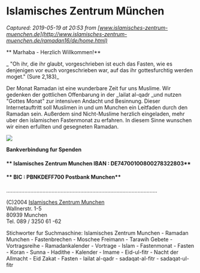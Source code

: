 # Islamisches Zentrum München

_Captured: 2019-05-19 at 20:53 from [www.islamisches-zentrum-muenchen.de](http://www.islamisches-zentrum-muenchen.de/ramadan16/de/home.html)_

** Marhaba - Herzlich Willkommen!**

_ "Oh ihr, die ihr glaubt, vorgeschrieben ist euch das Fasten, wie es denjenigen vor euch vorgeschrieben war, auf das ihr gottesfurchtig werden moget." (Sure 2,183)_

Der Monat Ramadan ist eine wunderbare Zeit fur uns Muslime. Wir gedenken der gottlichen Offenbarung in der _lailat al-qadr _und nutzen "Gottes Monat" zur intensiven Andacht und Besinnung. Dieser Internetauftritt soll Muslimen in und um Munchen ein Leitfaden durch den Ramadan sein. Außerdem sind Nicht-Muslime herzlich eingeladen, mehr uber den islamischen Fastenmonat zu erfahren. In diesem Sinne wunschen wir einen erfullten und gesegneten Ramadan.

![](http://www.islamisches-zentrum-muenchen.de/assets/images/bildrechts03.jpg)

**Bankverbindung fur Spenden**

#### ** Islamisches Zentrum Munchen IBAN : DE74700100800278322803**

#### ** BIC : PBNKDEFF700 Postbank Munchen**

  


....................................................................................................

(C)2004 [Islamisches Zentrum Munchen](http://www.islamisches-zentrum-muenchen.de/)   
Wallnerstr. 1-5   
80939 Munchen   
Tel. 089 / 3250 61 -62

Stichworter fur Suchmaschine: Islamisches Zentrum Munchen - Ramadan Munchen - Fastenbrechen - Moschee Freimann - Tarawih Gebete - Vortragsreihe - Ramadankalender - Vortrage - Islam - Fastenmonat - Fasten - Koran - Sunna - Hadithe - Kalender - Imame - Eid-ul-fitr - Nacht der Allmacht - Eid Zakat - Fasten - lailat al-qadr - sadaqat-al-fitr - sadaqat-ul-fitr 
